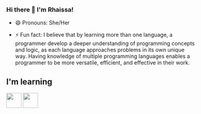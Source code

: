 ### Hi there 👋 I'm Rhaissa!
<!--
 Hello, Devs!!
-->
- 😄 Pronouns: She/Her

- ⚡ Fun fact: I believe that by learning more than one language, a programmer develop a deeper understanding of programming concepts and logic, as each language approaches problems in its own unique way. Having knowledge of multiple programming languages enables a programmer to be more versatile, efficient, and effective in their work.

## I'm learning

<img src="https://cdn.jsdelivr.net/gh/devicons/devicon/icons/androidstudio/androidstudio-original.svg" width="40" height="40"/>  <img src="https://cdn.jsdelivr.net/gh/devicons/devicon/icons/react/react-original.svg" width="40" height="40" />
          
          
<!--
**RhaissaZeferino/RhaissaZeferino** is a ✨ _special_ ✨ repository because its `README.md` (this file) appears on your GitHub profile.

Here are some ideas to get you started:

- 🔭 I’m currently working on ...
- 🌱 I’m currently learning ...
- 👯 I’m looking to collaborate on ...
- 🤔 I’m looking for help with ...
- 💬 Ask me about ...
- 📫 How to reach me: ...
- 😄 Pronouns: ...
- ⚡ Fun fact: ...

--
>
